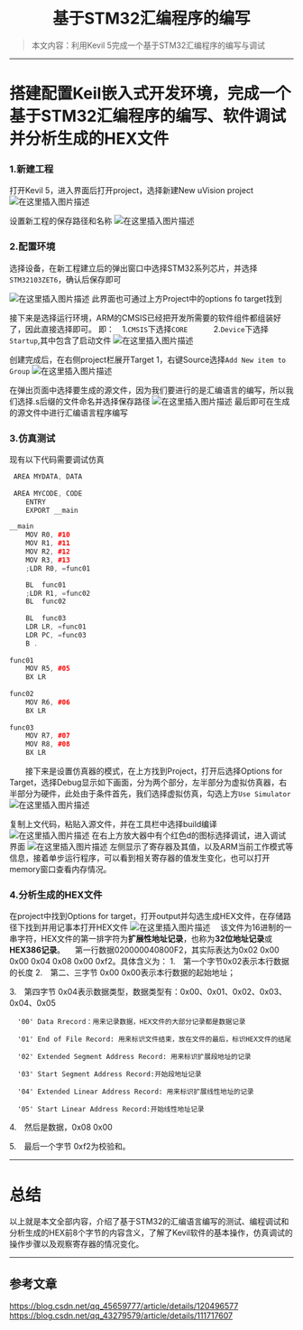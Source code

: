 ﻿# <center> 基于STM32汇编程序的编写</center >

> 本文内容：利用Kevil 5完成一个基于STM32汇编程序的编写与调试

---

# 搭建配置Keil嵌入式开发环境，完成一个基于STM32汇编程序的编写、软件调试并分析生成的HEX文件

### 1.新建工程
打开Kevil 5，进入界面后打开project，选择新建New uVision project
![在这里插入图片描述](https://img-blog.csdnimg.cn/89f89a41e4df48ed959de3a413f1077e.png)

设置新工程的保存路径和名称
![在这里插入图片描述](https://img-blog.csdnimg.cn/276e15ded8e3410a9d263847a90f9c19.png)

### 2.配置环境
选择设备，在新工程建立后的弹出窗口中选择STM32系列芯片，并选择`STM32103ZET6`，确认后保存即可

![在这里插入图片描述](https://img-blog.csdnimg.cn/cccf2c9cd61d4619ac904def573b6ec1.png)
此界面也可通过上方Project中的options fo target找到

接下来是选择运行环境，ARM的CMSIS已经把开发所需要的软件组件都组装好了，因此直接选择即可。
即：&emsp;1.`CMSIS`下选择`CORE`
&emsp;&emsp;&emsp;2.`Device`下选择`Startup`,其中包含了启动文件
![在这里插入图片描述](https://img-blog.csdnimg.cn/f2920040b3354f679bb762bce1fc6863.png)

创建完成后，在右侧project栏展开Target 1，右键Source选择`Add New item to Group`
![在这里插入图片描述](https://img-blog.csdnimg.cn/f5deb6b4f735404e8bcb3a27b5fd86de.png)

在弹出页面中选择要生成的源文件，因为我们要进行的是汇编语言的编写，所以我们选择.s后缀的文件命名并选择保存路径
![在这里插入图片描述](https://img-blog.csdnimg.cn/4546e6b5ee2b47cbbcd904c2f0c3a5aa.png)
最后即可在生成的源文件中进行汇编语言程序编写

### 3.仿真测试
现有以下代码需要调试仿真
```cpp
 AREA MYDATA, DATA
	
 AREA MYCODE, CODE
	ENTRY
	EXPORT __main

__main
	MOV R0, #10
	MOV R1, #11
	MOV R2, #12
	MOV R3, #13
	;LDR R0, =func01

	BL	func01
	;LDR R1, =func02
	BL	func02
	
	BL 	func03
	LDR LR, =func01
	LDR PC, =func03
	B .
		
func01
	MOV R5, #05
	BX LR
	
func02
	MOV R6, #06
	BX LR
	
func03
	MOV R7, #07
	MOV R8, #08	
	BX LR


```
&emsp;&emsp;接下来是设置仿真器的模式，在上方找到Project，打开后选择Options for Target，选择Debug显示如下画面，分为两个部分，左半部分为虚拟仿真器，右半部分为硬件，此处由于条件首先，我们选择虚拟仿真，勾选上方`Use Simulator`
![在这里插入图片描述](https://img-blog.csdnimg.cn/dc04f0e5b1da48b2a87b2a129f4dc13e.png)

复制上文代码，粘贴入源文件，并在工具栏中选择build编译
![在这里插入图片描述](https://img-blog.csdnimg.cn/82a37c4c7bfd46faadd4fa392890f95f.png)
在右上方放大器中有个红色d的图标选择调试，进入调试界面
![在这里插入图片描述](https://img-blog.csdnimg.cn/7d8a9539fc26468d94bfc5212c31cbc5.png)
左侧显示了寄存器及其值，以及ARM当前工作模式等信息，接着单步运行程序，可以看到相关寄存器的值发生变化，也可以打开memory窗口查看内存情况。

### 4.分析生成的HEX文件
在project中找到Options for target，打开output并勾选生成HEX文件，在存储路径下找到并用记事本打开HEX文件
![在这里插入图片描述](https://img-blog.csdnimg.cn/e18616ce39ec4500b0dd251b785dbba7.png)
&emsp;该文件为16进制的一串字符，HEX文件的第一排字符为**扩展性地址记录**，也称为**32位地址记录**或**HEX386记录**。
&emsp;第一行数据020000040800F2，其实际表达为0x02 0x00 0x00 0x04 0x08 0x00 0xf2。具体含义为：
1.&emsp;第一个字节0x02表示本行数据的长度
2.&emsp;第二、三字节 0x00 0x00表示本行数据的起始地址；

3.&emsp;第四字节 0x04表示数据类型，数据类型有：0x00、0x01、0x02、0x03、0x04、0x05

&emsp;`'00' Data Rrecord：用来记录数据，HEX文件的大部分记录都是数据记录`

&emsp;`'01' End of File Record: 用来标识文件结束，放在文件的最后，标识HEX文件的结尾`

&emsp;`'02' Extended Segment Address Record: 用来标识扩展段地址的记录`

&emsp;`'03' Start Segment Address Record:开始段地址记录`

&emsp;`'04' Extended Linear Address Record: 用来标识扩展线性地址的记录`

&emsp;`'05' Start Linear Address Record:开始线性地址记录`

4.&emsp;然后是数据，0x08 0x00

5.&emsp;最后一个字节 0xf2为校验和。



---

# 总结
以上就是本文全部内容，介绍了基于STM32的汇编语言编写的测试、编程调试和分析生成的HEX前8个字节的内容含义，了解了Kevil软件的基本操作，仿真调试的操作步骤以及观察寄存器的情况变化。

---

## 参考文章
https://blog.csdn.net/qq_45659777/article/details/120496577
https://blog.csdn.net/qq_43279579/article/details/111717607
